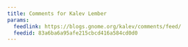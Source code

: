 ```yaml
---
title: Comments for Kalev Lember
params:
  feedlink: https://blogs.gnome.org/kalev/comments/feed/
  feedid: 83a6ba6a95afe215cbcd416a584cd0d0
---
```

